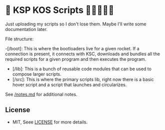 # 🚀 KSP KOS Scripts 👩‍🚀👨🏽‍🚀

Just uploading my scripts so I don't lose them. Maybe I'll write some documentation later.

File structure:

-[/boot]: This is where the bootloaders live for a given rocket. If a connection is present, it connects with KSC, downloads and bundles all the required scripts for a given program and then executes the program.
- [/lib]: This is a bunch of reusable code modules that can be used to compose larger scripts.
- [/src]: This is where the primary scripts lib, right now there is a basic hover script and a script that launches and circularizes.

See [/notes.md](/notes.md) for additional notes.

## License

- MIT, Seee [LICENSE](/LICENSE) for more details.